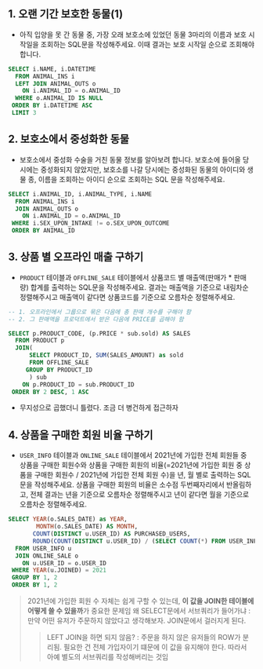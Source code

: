 ## 1. 오랜 기간 보호한 동물(1)
- 아직 입양을 못 간 동물 중, 가장 오래 보호소에 있었던 동물 3마리의 이름과 보호 시작일을 조회하는 SQL문을 작성해주세요. 이때 결과는 보호 시작일 순으로 조회해야 합니다.
```SQL
SELECT i.NAME, i.DATETIME
  FROM ANIMAL_INS i
  LEFT JOIN ANIMAL_OUTS o
    ON i.ANIMAL_ID = o.ANIMAL_ID 
  WHERE o.ANIMAL_ID IS NULL     
 ORDER BY i.DATETIME ASC
 LIMIT 3
```

## 2. 보호소에서 중성화한 동물
- 보호소에서 중성화 수술을 거친 동물 정보를 알아보려 합니다. 보호소에 들어올 당시에는 중성화되지 않았지만, 보호소를 나갈 당시에는 중성화된 동물의 아이디와 생물 종, 이름을 조회하는 아이디 순으로 조회하는 SQL 문을 작성해주세요.
```SQL
SELECT i.ANIMAL_ID, i.ANIMAL_TYPE, i.NAME
  FROM ANIMAL_INS i 
  JOIN ANIMAL_OUTS o
    ON i.ANIMAL_ID = o.ANIMAL_ID
 WHERE i.SEX_UPON_INTAKE != o.SEX_UPON_OUTCOME
 ORDER BY ANIMAL_ID
```

## 3. 상품 별 오프라인 매출 구하기
- `PRODUCT` 테이블과 `OFFLINE_SALE` 테이블에서 상품코드 별 매출액(판매가 * 판매량) 합계를 출력하는 SQL문을 작성해주세요. 결과는 매출액을 기준으로 내림차순 정렬해주시고 매출액이 같다면 상품코드를 기준으로 오름차순 정렬해주세요.
```SQL
-- 1. 오프라인에서 그룹으로 묶은 다음에 총 판매 개수를 구해야 함
-- 2. 그 판매액을 프로덕트에서 받은 다음에 PRICE를 곱해야 함

SELECT p.PRODUCT_CODE, (p.PRICE * sub.sold) AS SALES
  FROM PRODUCT p 
  JOIN(    
      SELECT PRODUCT_ID, SUM(SALES_AMOUNT) as sold
      FROM OFFLINE_SALE
     GROUP BY PRODUCT_ID 
      ) sub
    ON p.PRODUCT_ID = sub.PRODUCT_ID
 ORDER BY 2 DESC, 1 ASC 
```
- 무지성으로 곱했더니 틀렸다. 조금 더 병건하게 접근하자

## 4. 상품을 구매한 회원 비율 구하기
- `USER_INFO` 테이블과 `ONLINE_SALE` 테이블에서 2021년에 가입한 전체 회원들 중 상품을 구매한 회원수와 상품을 구매한 회원의 비율(=2021년에 가입한 회원 중 상품을 구매한 회원수 / 2021년에 가입한 전체 회원 수)을 년, 월 별로 출력하는 SQL문을 작성해주세요. 상품을 구매한 회원의 비율은 소수점 두번째자리에서 반올림하고, 전체 결과는 년을 기준으로 오름차순 정렬해주시고 년이 같다면 월을 기준으로 오름차순 정렬해주세요.
```SQL
SELECT YEAR(o.SALES_DATE) as YEAR, 
        MONTH(o.SALES_DATE) AS MONTH,
       COUNT(DISTINCT u.USER_ID) AS PURCHASED_USERS,
       ROUND(COUNT(DISTINCT u.USER_ID) / (SELECT COUNT(*) FROM USER_INFO WHERE YEAR(JOINED) = 2021), 1) AS PURCHASED_RATIO
  FROM USER_INFO u 
  JOIN ONLINE_SALE o 
    ON u.USER_ID = o.USER_ID
 WHERE YEAR(u.JOINED) = 2021
 GROUP BY 1, 2
 ORDER BY 1, 2
```
> 2021년에 가입한 회원 수 자체는 쉽게 구할 수 있는데, **이 값을 JOIN한 테이블에 어떻게 쓸 수 있을까**가 중요한 문제임
> 왜 SELECT문에서 서브쿼리가 들어가냐 : 만약 어떤 유저가 주문하지 않았다고 생각해보자. JOIN문에서 걸러지게 된다.
>> LEFT JOIN을 하면 되지 않음? : 주문을 하지 않은 유저들의 ROW가 분리됨. 필요한 건 전체 가입자이기 떄문에 이 값을 유지해야 한다.
>>따라서 아예 별도의 서브쿼리를 작성해버리는 것임